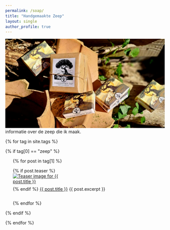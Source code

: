 ```yaml
---
permalink: /soap/
title: "Handgemaakte Zeep"
layout: single
author_profile: true
---
```

![zeep verpakkingen](/assets/images/zeep1.jpg "mooie zeepjes")
informatie over de zeep die ik maak.

{% for tag in site.tags %}

{% if tag[0] == "zeep" %}

<ul style="list-style-type: none;">

{% for post in tag[1] %}
<li style="margin-bottom: 2em;">
    {% if post.teaser %}
        <a href="{{ post.url }}">
            <img src="{{ post.teaser }}" alt="Teaser image for {{ post.title }}" style="max-width:200px; display:block; margin-bottom:0.5em;">
        </a>
    {% endif %}
    <a href="{{ post.url }}">{{ post.title }}</a>
    {{ post.excerpt }}
</li>
{% endfor %}

</ul>

{% endif %}

{% endfor %}

